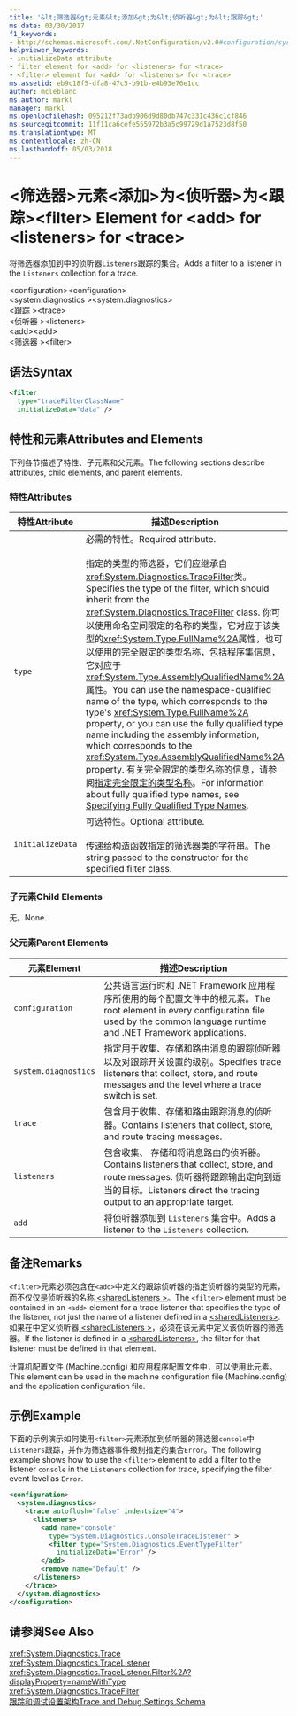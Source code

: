 ```yaml
---
title: '&lt;筛选器&gt;元素&lt;添加&gt;为&lt;侦听器&gt;为&lt;跟踪&gt;'
ms.date: 03/30/2017
f1_keywords:
- http://schemas.microsoft.com/.NetConfiguration/v2.0#configuration/system.diagnostics/trace/listeners/add/filter
helpviewer_keywords:
- initializeData attribute
- filter element for <add> for <listeners> for <trace>
- <filter> element for <add> for <listeners> for <trace>
ms.assetid: eb9c18f5-dfa8-47c5-b91b-e4b93e76e1cc
author: mcleblanc
ms.author: markl
manager: markl
ms.openlocfilehash: 095212f73adb906d9d80db747c331c436c1cf846
ms.sourcegitcommit: 11f11ca6cefe555972b3a5c99729d1a7523d8f50
ms.translationtype: MT
ms.contentlocale: zh-CN
ms.lasthandoff: 05/03/2018
---
```

# <a name="ltfiltergt-element-for-ltaddgt-for-ltlistenersgt-for-lttracegt"></a><span data-ttu-id="40e71-102">&lt;筛选器&gt;元素&lt;添加&gt;为&lt;侦听器&gt;为&lt;跟踪&gt;</span><span class="sxs-lookup"><span data-stu-id="40e71-102">&lt;filter&gt; Element for &lt;add&gt; for &lt;listeners&gt; for &lt;trace&gt;</span></span>
<span data-ttu-id="40e71-103">将筛选器添加到中的侦听器`Listeners`跟踪的集合。</span><span class="sxs-lookup"><span data-stu-id="40e71-103">Adds a filter to a listener in the `Listeners` collection for a trace.</span></span>  
  
 <span data-ttu-id="40e71-104">\<configuration></span><span class="sxs-lookup"><span data-stu-id="40e71-104">\<configuration></span></span>  
<span data-ttu-id="40e71-105">\<system.diagnostics ></span><span class="sxs-lookup"><span data-stu-id="40e71-105">\<system.diagnostics></span></span>  
<span data-ttu-id="40e71-106">\<跟踪 ></span><span class="sxs-lookup"><span data-stu-id="40e71-106">\<trace></span></span>  
<span data-ttu-id="40e71-107">\<侦听器 ></span><span class="sxs-lookup"><span data-stu-id="40e71-107">\<listeners></span></span>  
<span data-ttu-id="40e71-108">\<add></span><span class="sxs-lookup"><span data-stu-id="40e71-108">\<add></span></span>  
<span data-ttu-id="40e71-109">\<筛选器 ></span><span class="sxs-lookup"><span data-stu-id="40e71-109">\<filter></span></span>  
  
## <a name="syntax"></a><span data-ttu-id="40e71-110">语法</span><span class="sxs-lookup"><span data-stu-id="40e71-110">Syntax</span></span>  
  
```xml  
<filter   
  type="traceFilterClassName"   
  initializeData="data" />  
```  
  
## <a name="attributes-and-elements"></a><span data-ttu-id="40e71-111">特性和元素</span><span class="sxs-lookup"><span data-stu-id="40e71-111">Attributes and Elements</span></span>  
 <span data-ttu-id="40e71-112">下列各节描述了特性、子元素和父元素。</span><span class="sxs-lookup"><span data-stu-id="40e71-112">The following sections describe attributes, child elements, and parent elements.</span></span>  
  
### <a name="attributes"></a><span data-ttu-id="40e71-113">特性</span><span class="sxs-lookup"><span data-stu-id="40e71-113">Attributes</span></span>  
  
|<span data-ttu-id="40e71-114">特性</span><span class="sxs-lookup"><span data-stu-id="40e71-114">Attribute</span></span>|<span data-ttu-id="40e71-115">描述</span><span class="sxs-lookup"><span data-stu-id="40e71-115">Description</span></span>|  
|---------------|-----------------|  
|`type`|<span data-ttu-id="40e71-116">必需的特性。</span><span class="sxs-lookup"><span data-stu-id="40e71-116">Required attribute.</span></span><br /><br /> <span data-ttu-id="40e71-117">指定的类型的筛选器，它们应继承自<xref:System.Diagnostics.TraceFilter>类。</span><span class="sxs-lookup"><span data-stu-id="40e71-117">Specifies the type of the filter, which should inherit from the <xref:System.Diagnostics.TraceFilter> class.</span></span> <span data-ttu-id="40e71-118">你可以使用命名空间限定的名称的类型，它对应于该类型的<xref:System.Type.FullName%2A>属性，也可以使用的完全限定的类型名称，包括程序集信息，它对应于<xref:System.Type.AssemblyQualifiedName%2A>属性。</span><span class="sxs-lookup"><span data-stu-id="40e71-118">You can use the namespace-qualified name of the type, which corresponds to the type's <xref:System.Type.FullName%2A> property, or you can use the fully qualified type name including the assembly information, which corresponds to the <xref:System.Type.AssemblyQualifiedName%2A> property.</span></span> <span data-ttu-id="40e71-119">有关完全限定的类型名称的信息，请参阅[指定完全限定的类型名称](../../../../../docs/framework/reflection-and-codedom/specifying-fully-qualified-type-names.md)。</span><span class="sxs-lookup"><span data-stu-id="40e71-119">For information about fully qualified type names, see [Specifying Fully Qualified Type Names](../../../../../docs/framework/reflection-and-codedom/specifying-fully-qualified-type-names.md).</span></span>|  
|`initializeData`|<span data-ttu-id="40e71-120">可选特性。</span><span class="sxs-lookup"><span data-stu-id="40e71-120">Optional attribute.</span></span><br /><br /> <span data-ttu-id="40e71-121">传递给构造函数指定的筛选器类的字符串。</span><span class="sxs-lookup"><span data-stu-id="40e71-121">The string passed to the constructor for the specified filter class.</span></span>|  
  
### <a name="child-elements"></a><span data-ttu-id="40e71-122">子元素</span><span class="sxs-lookup"><span data-stu-id="40e71-122">Child Elements</span></span>  
 <span data-ttu-id="40e71-123">无。</span><span class="sxs-lookup"><span data-stu-id="40e71-123">None.</span></span>  
  
### <a name="parent-elements"></a><span data-ttu-id="40e71-124">父元素</span><span class="sxs-lookup"><span data-stu-id="40e71-124">Parent Elements</span></span>  
  
|<span data-ttu-id="40e71-125">元素</span><span class="sxs-lookup"><span data-stu-id="40e71-125">Element</span></span>|<span data-ttu-id="40e71-126">描述</span><span class="sxs-lookup"><span data-stu-id="40e71-126">Description</span></span>|  
|-------------|-----------------|  
|`configuration`|<span data-ttu-id="40e71-127">公共语言运行时和 .NET Framework 应用程序所使用的每个配置文件中的根元素。</span><span class="sxs-lookup"><span data-stu-id="40e71-127">The root element in every configuration file used by the common language runtime and .NET Framework applications.</span></span>|  
|`system.diagnostics`|<span data-ttu-id="40e71-128">指定用于收集、存储和路由消息的跟踪侦听器以及对跟踪开关设置的级别。</span><span class="sxs-lookup"><span data-stu-id="40e71-128">Specifies trace listeners that collect, store, and route messages and the level where a trace switch is set.</span></span>|  
|`trace`|<span data-ttu-id="40e71-129">包含用于收集、存储和路由跟踪消息的侦听器。</span><span class="sxs-lookup"><span data-stu-id="40e71-129">Contains listeners that collect, store, and route tracing messages.</span></span>|  
|`listeners`|<span data-ttu-id="40e71-130">包含收集、 存储和将消息路由的侦听器。</span><span class="sxs-lookup"><span data-stu-id="40e71-130">Contains listeners that collect, store, and route messages.</span></span> <span data-ttu-id="40e71-131">侦听器将跟踪输出定向到适当的目标。</span><span class="sxs-lookup"><span data-stu-id="40e71-131">Listeners direct the tracing output to an appropriate target.</span></span>|  
|`add`|<span data-ttu-id="40e71-132">将侦听器添加到 `Listeners` 集合中。</span><span class="sxs-lookup"><span data-stu-id="40e71-132">Adds a listener to the `Listeners` collection.</span></span>|  
  
## <a name="remarks"></a><span data-ttu-id="40e71-133">备注</span><span class="sxs-lookup"><span data-stu-id="40e71-133">Remarks</span></span>  
 <span data-ttu-id="40e71-134">`<filter>`元素必须包含在`<add>`中定义的跟踪侦听器的指定侦听器的类型的元素，而不仅仅是侦听器的名称[ \<sharedListeners >](../../../../../docs/framework/configure-apps/file-schema/trace-debug/sharedlisteners-element.md)。</span><span class="sxs-lookup"><span data-stu-id="40e71-134">The `<filter>` element must be contained in an `<add>` element for a trace listener that specifies the type of the listener, not just the name of a listener defined in a [\<sharedListeners>](../../../../../docs/framework/configure-apps/file-schema/trace-debug/sharedlisteners-element.md).</span></span> <span data-ttu-id="40e71-135">如果在中定义侦听器[ \<sharedListeners >](../../../../../docs/framework/configure-apps/file-schema/trace-debug/sharedlisteners-element.md)，必须在该元素中定义该侦听器的筛选器。</span><span class="sxs-lookup"><span data-stu-id="40e71-135">If the listener is defined in a [\<sharedListeners>](../../../../../docs/framework/configure-apps/file-schema/trace-debug/sharedlisteners-element.md), the filter for that listener must be defined in that element.</span></span>  
  
 <span data-ttu-id="40e71-136">计算机配置文件 (Machine.config) 和应用程序配置文件中，可以使用此元素。</span><span class="sxs-lookup"><span data-stu-id="40e71-136">This element can be used in the machine configuration file (Machine.config) and the application configuration file.</span></span>  
  
## <a name="example"></a><span data-ttu-id="40e71-137">示例</span><span class="sxs-lookup"><span data-stu-id="40e71-137">Example</span></span>  
 <span data-ttu-id="40e71-138">下面的示例演示如何使用`<filter>`元素添加到侦听器的筛选器`console`中`Listeners`跟踪，并作为筛选器事件级别指定的集合`Error`。</span><span class="sxs-lookup"><span data-stu-id="40e71-138">The following example shows how to use the `<filter>` element to add a filter to the listener `console` in the `Listeners` collection for trace, specifying the filter event level as `Error`.</span></span>  
  
```xml  
<configuration>  
  <system.diagnostics>  
    <trace autoflush="false" indentsize="4">  
      <listeners>  
        <add name="console"   
          type="System.Diagnostics.ConsoleTraceListener" >  
          <filter type="System.Diagnostics.EventTypeFilter"   
            initializeData="Error" />  
        </add>  
        <remove name="Default" />  
      </listeners>  
    </trace>  
  </system.diagnostics>  
</configuration>  
```  
  
## <a name="see-also"></a><span data-ttu-id="40e71-139">请参阅</span><span class="sxs-lookup"><span data-stu-id="40e71-139">See Also</span></span>  
 <xref:System.Diagnostics.Trace>  
 <xref:System.Diagnostics.TraceListener>  
 <xref:System.Diagnostics.TraceListener.Filter%2A?displayProperty=nameWithType>  
 <xref:System.Diagnostics.TraceFilter>  
 [<span data-ttu-id="40e71-140">跟踪和调试设置架构</span><span class="sxs-lookup"><span data-stu-id="40e71-140">Trace and Debug Settings Schema</span></span>](../../../../../docs/framework/configure-apps/file-schema/trace-debug/index.md)

